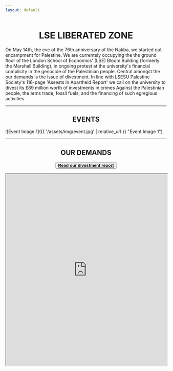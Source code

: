 ```yaml
---
layout: default
---
```


<h1 style="text-align: center;">LSE LIBERATED ZONE</h1>

On May 14th, the eve of the 76th anniversary of the Nakba, we started out encampment for Palestine. We are currentely occupying the the ground floor of the London School of Economics' (LSE) Bloom Building (formerly the Marshall Building), in ongoing protest at the university's financial complicity in the genocide of the Palestinian people. Central amongst the our demands is the issue of divestment. In line with LSESU Palestine Society's 116-page 'Assests in Apartheid Report' we call on the university to divest its £89 million worth of investments in crimes Against the Palestinian people, the arms trade, fossil fuels, and the financing of such egregious activities.

---

<h2 style="text-align: center;">EVENTS</h2>

![Event Image 1]({{ '/assets/img/event.jpg' | relative_url }} "Event Image 1")

---

<h2 style="text-align: center;">OUR DEMANDS</h2>

<button style="display: block; margin: 0 auto;"><a href="https://lsepalestine.github.io/documents/LSESUPALESTINE-Assets-in-Apartheid-2024-Web.pdf" target="_blank"><strong style="color: black;">Read our divestment report</strong></a></button>

<iframe src="https://lsepalestine.github.io/documents/LSESUPALESTINE-Assets-in-Apartheid-2024-Web.pdf" width="100%" height="600px">
This browser does not support PDFs. Please download the PDF to view it: 
<a href="https://lsepalestine.github.io/documents/LSESUPALESTINE-Assets-in-Apartheid-2024-Web.pdf">Download PDF</a>.
</iframe>

